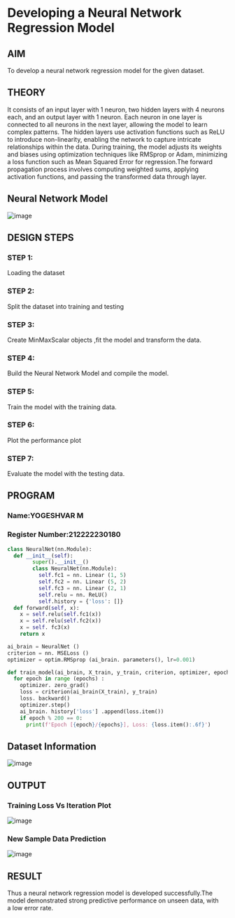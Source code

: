 # Developing a Neural Network Regression Model

## AIM

To develop a neural network regression model for the given dataset.

## THEORY

It consists of an input layer with 1 neuron, two hidden layers with 4 neurons each, and an output layer with 1 neuron. Each neuron in one layer is connected to all neurons in the next layer, allowing the model to learn complex patterns. The hidden layers use activation functions such as ReLU to introduce non-linearity, enabling the network to capture intricate relationships within the data. 
During training, the model adjusts its weights and biases using optimization techniques like RMSprop or Adam, minimizing a loss function such as Mean Squared Error for regression.The forward propagation process involves computing weighted sums, applying activation functions, and passing the transformed data through layer.

## Neural Network Model

![image](https://github.com/user-attachments/assets/0a06c931-28a8-4829-8fed-d4ef0f71f620)


## DESIGN STEPS

### STEP 1:

Loading the dataset

### STEP 2:

Split the dataset into training and testing

### STEP 3:

Create MinMaxScalar objects ,fit the model and transform the data.

### STEP 4:

Build the Neural Network Model and compile the model.

### STEP 5:

Train the model with the training data.

### STEP 6:

Plot the performance plot

### STEP 7:

Evaluate the model with the testing data.

## PROGRAM
### Name:YOGESHVAR M
### Register Number:212222230180
```python
class NeuralNet(nn.Module):
  def __init__(self):
        super().__init__()
        class NeuralNet(nn.Module):
          self.fc1 = nn. Linear (1, 5)
          self.fc2 = nn. Linear (5, 2)
          self.fc3 = nn. Linear (2, 1)
          self.relu = nn. ReLU()
          self.history = {'loss': []}
  def forward(self, x):
    x = self.relu(self.fc1(x))
    x = self.relu(self.fc2(x))
    x = self. fc3(x)
    return x
```
```python
ai_brain = NeuralNet ()
criterion = nn. MSELoss ()
optimizer = optim.RMSprop (ai_brain. parameters(), lr=0.001)
```

```python
def train_model(ai_brain, X_train, y_train, criterion, optimizer, epochs=4000) :
  for epoch in range (epochs) :
    optimizer. zero_grad()
    loss = criterion(ai_brain(X_train), y_train)
    loss. backward()
    optimizer.step()
    ai_brain. history['loss'] .append(loss.item())
    if epoch % 200 == 0:
      print(f'Epoch [{epoch}/{epochs}], Loss: {loss.item():.6f}')
```

## Dataset Information

![image](https://github.com/user-attachments/assets/b560342c-3a35-47ad-812f-29808c6959ab)

## OUTPUT

### Training Loss Vs Iteration Plot

![image](https://github.com/user-attachments/assets/101c949a-d33b-4780-be31-41634e6fb8e3)

### New Sample Data Prediction

![image](https://github.com/user-attachments/assets/ffdc1b0d-d1cc-4199-9226-7ca81d4c28b8)

## RESULT

Thus a neural network regression model is developed successfully.The model demonstrated strong predictive performance on unseen data, with a low error rate.
